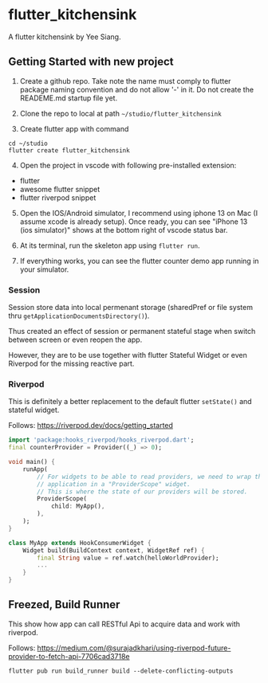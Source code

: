 # flutter_kitchensink

A flutter kitchensink by Yee Siang.

## Getting Started with new project

1. Create a github repo. Take note the name must comply to flutter package naming convention and do not allow '-' in it. Do not create the READEME.md startup file yet.

2. Clone the repo to local at path `~/studio/flutter_kitchensink`

3. Create flutter app with command 
```
cd ~/studio
flutter create flutter_kitchensink
```

4. Open the project in vscode with following pre-installed extension:
- flutter
- awesome flutter snippet
- flutter riverpod snippet

5. Open the IOS/Android simulator, I recommend using iphone 13 on Mac (I assume xcode is already setup). Once ready, you can see "iPhone 13 (ios simulator)" shows at the bottom right of vscode status bar.

6. At its terminal, run the skeleton app using `flutter run`.

7. If everything works, you can see the flutter counter demo app running in your simulator.

### Session
Session store data into local permenant storage (sharedPref or file system thru `getApplicationDocumentsDirectory()`).

Thus created an effect of session or permanent stateful stage when switch between screen or even reopen the app.

However, they are to be use together with flutter Stateful Widget or even Riverpod for the missing reactive part.

### Riverpod
This is definitely a better replacement to the default flutter `setState()` and stateful widget.

Follows: https://riverpod.dev/docs/getting_started

```dart
import 'package:hooks_riverpod/hooks_riverpod.dart';
final counterProvider = Provider((_) => 0);

void main() {
    runApp(
        // For widgets to be able to read providers, we need to wrap the entire
        // application in a "ProviderScope" widget.
        // This is where the state of our providers will be stored.
        ProviderScope(
            child: MyApp(),
        ),
    );
}

class MyApp extends HookConsumerWidget {
    Widget build(BuildContext context, WidgetRef ref) {
        final String value = ref.watch(helloWorldProvider);
        ...
    }
}
```

## Freezed, Build Runner
This show how app can call RESTful Api to acquire data and work with riverpod.

Follows: https://medium.com/@surajadkhari/using-riverpod-future-provider-to-fetch-api-7706cad3718e


`flutter pub run build_runner build --delete-conflicting-outputs`

